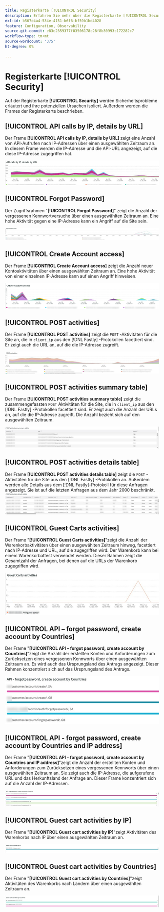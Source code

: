 ```yaml
---
title: Registerkarte [!UICONTROL Security]
description: Erfahren Sie mehr über die Registerkarte [!UICONTROL Security] von  [!DNL Observation for Adobe Commerce].
exl-id: b567e4a4-534e-4151-b6f6-bf59b1bd4028
feature: Configuration, Observability
source-git-commit: e83e2359377f03506178c28f8b30993c172282c7
workflow-type: tm+mt
source-wordcount: '375'
ht-degree: 0%

---
```


# Registerkarte [!UICONTROL Security]

Auf der Registerkarte **[!UICONTROL Security]** werden Sicherheitsprobleme erläutert und ihre potenziellen Ursachen isoliert. Außerdem werden die Frames der Registerkarte beschrieben.

## [!UICONTROL API calls by IP, details by URL]

Der Frame **[!UICONTROL API calls by IP, details by URL]** zeigt eine Anzahl von API-Aufrufen nach IP-Adressen über einen ausgewählten Zeitraum an. In diesem Frame werden die IP-Adresse und die API-URL angezeigt, auf die diese IP-Adresse zugegriffen hat.

![API-Aufrufe nach IP](../../assets/tools/observation-for-adobe-commerce/calls-by-ip.jpg)

## [!UICONTROL Forgot Password]

Der Zugriffsrahmen &quot;**[!UICONTROL Forgot Password]**&quot; zeigt die Anzahl der vergessenen Kennwortversuche über einen ausgewählten Zeitraum an. Eine hohe Aktivität gegen eine IP-Adresse kann ein Angriff auf die Site sein.

![Kennwort vergessen](../../assets/tools/observation-for-adobe-commerce/forgot-password.jpg)

## [!UICONTROL Create Account access]

Der Frame **[!UICONTROL Create Account access]** zeigt die Anzahl neuer Kontoaktivitäten über einen ausgewählten Zeitraum an. Eine hohe Aktivität von einer einzelnen IP-Adresse kann auf einen Angriff hinweisen.

![create-account-access](../../assets/tools/observation-for-adobe-commerce/create-account-access.png)

## [!UICONTROL POST activities]

Der Frame **[!UICONTROL POST activities]** zeigt die `POST` -Aktivitäten für die Site an, die in `client_ip` aus den [!DNL Fastly] -Protokollen facettiert sind. Er zeigt auch die URL an, auf die die IP-Adresse zugreift.

![POST-activities](../../assets/tools/observation-for-adobe-commerce/POST-activities.jpg)

## [!UICONTROL POST activities summary table]

Der Frame **[!UICONTROL POST activities summary table]** zeigt die zusammengefassten `POST` Aktivitäten für die Site, die in `client_ip` aus den [!DNL Fastly] -Protokollen facettiert sind. Er zeigt auch die Anzahl der URLs an, auf die die IP-Adresse zugreift. Die Anzahl bezieht sich auf den ausgewählten Zeitraum.

![POST-activities-summary](../../assets/tools/observation-for-adobe-commerce/POST-activities-summary.jpg)

## [!UICONTROL POST activities details table]

Der Frame **[!UICONTROL POST activities details table]** zeigt die `POST` -Aktivitäten für die Site aus den [!DNL Fastly] -Protokollen an. Außerdem werden alle Details aus dem [!DNL Fastly]-Protokoll für diese Anfragen angezeigt. Sie ist auf die letzten Anfragen aus dem Jahr 2000 beschränkt.
![POST-activities-details](../../assets/tools/observation-for-adobe-commerce/POST-activities-details.jpg)

## [!UICONTROL Guest Carts activities]

Der Frame &quot;**[!UICONTROL Guest Carts activities]**&quot;zeigt die Anzahl der Warenkorbaktivitäten über einen ausgewählten Zeitraum hinweg, facettiert nach IP-Adresse und URL, auf die zugegriffen wird. Der Warenkorb kann bei einem Warenkorbattest verwendet werden. Dieser Rahmen zeigt die Gesamtzahl der Anfragen, bei denen auf die URLs der Warenkorb zugegriffen wird.

![Gastwarenkorb-Aktivitäten](../../assets/tools/observation-for-adobe-commerce/guest-carts-activities.jpg)

## [!UICONTROL API – forgot password, create account by Countries]

Der Frame &quot;**[!UICONTROL API – forgot password, create account by Countries]**&quot;zeigt die Anzahl der erstellten Konten und Anforderungen zum Zurücksetzen eines vergessenen Kennworts über einen ausgewählten Zeitraum an. Es wird auch das Ursprungsland des Antrags angezeigt. Dieser Rahmen konzentriert sich auf das Ursprungsland des Antrags.

![api-forgot-countries](../../assets/tools/observation-for-adobe-commerce/api-forgot-countries.jpg)

## [!UICONTROL API - forgot password, create account by Countries and IP address]

Der Frame &quot;**[!UICONTROL API - forgot password, create account by Countries and IP address]**&quot;zeigt die Anzahl der erstellten Konten und Anforderungen zum Zurücksetzen eines vergessenen Kennworts über einen ausgewählten Zeitraum an. Sie zeigt auch die IP-Adresse, die aufgerufene URL und das Herkunftsland der Anfrage an. Dieser Frame konzentriert sich auf die Anzahl der IP-Adressen.

![api-forgot-countries-ip](../../assets/tools/observation-for-adobe-commerce/api-forgot-countries-ip.png)

## [!UICONTROL Guest cart activities by IP]

Der Frame &quot;**[!UICONTROL Guest cart activities by IP]**&quot;zeigt Aktivitäten des Warenkorbs nach IP über einen ausgewählten Zeitraum an.

![gast-cart-ip](../../assets/tools/observation-for-adobe-commerce/guest-cart-ip.png)

## [!UICONTROL Guest cart activities by Countries]

Der Frame &quot;**[!UICONTROL Guest cart activities by Countries]**&quot;zeigt Aktivitäten des Warenkorbs nach Ländern über einen ausgewählten Zeitraum an.

![Gastland-Warenkorb-Land](../../assets/tools/observation-for-adobe-commerce/guest-cart-country.png)
